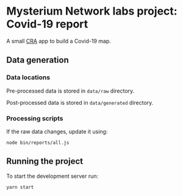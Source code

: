 # Mysterium Network labs project: Covid-19 report

A small [CRA](https://reactjs.org/docs/create-a-new-react-app.html) app to build a Covid-19 map.

## Data generation

### Data locations

Pre-processed data is stored in `data/raw` directory.

Post-processed data is stored in `data/generated` directory.

### Processing scripts

If the raw data changes, update it using:
```shell
node bin/reports/all.js
```

## Running the project
To start the development server run:

```shell
yarn start
```
